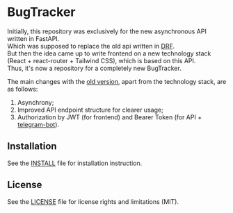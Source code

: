 # BugTracker
Initially, this repository was exclusively for the new asynchronous API written in FastAPI.\
Which was supposed to replace the old api written in [DRF](https://github.com/Haenes/bugtracker-old/tree/main/app/api).\
But then the idea came up to write frontend on a new technology stack (React + react-router + Tailwind CSS), which is based on this API.\
Thus, it's now a repository for a completely new BugTracker.

The main changes with the [old version](https://github.com/Haenes/bugtracker-old), apart from the technology stack, are as follows:
1) Asynchrony;
2) Improved API endpoint structure for clearer usage;
3) Authorization by JWT (for frontend) and Bearer Token (for API + [telegram-bot](https://github.com/Haenes/telegram-bot)).

<h2>Installation</h2>

See the [INSTALL](INSTALL.md) file for installation instruction.

<h2>License</h2>

See the [LICENSE](LICENSE) file for license rights and limitations (MIT).
